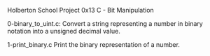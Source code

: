 Holberton School Project 0x13 C - Bit Manipulation

0-binary_to_uint.c:
	Convert a string representing a number in binary notation into a unsigned decimal value.

1-print_binary.c
	Print the binary representation of a number.